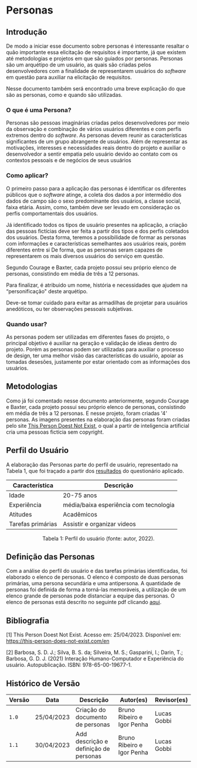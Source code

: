 # Personas

## Introdução

De modo a iniciar esse documento sobre personas é interessante resaltar o quão importante essa elicitação de requisitos é importante, já que existem até metodologias e projetos em que são guiados por personas. Personas são um arquétipo de um usuário, as quais são criadas pelos desenvolvedores com a finalidade de representarem usuários do _software_ em questão para auxiliar na elicitação de requisitos.

Nesse documento também será encontrado uma breve explicação do que são as personas, como e quando são utilizadas.

### O que é uma Persona?

Personas são pessoas imaginárias criadas pelos desenvolvedores por meio da observação e combinação de vários usuários diferentes e com perfis extremos dentro do _software_. As personas devem reunir as características significantes de um grupo abrangente de usuários. Além de representar as motivações, interesses e necessidades reais dentro do projeto e auxiliar o desenvolvedor a sentir empatia pelo usuário devido ao contato com os contextos pessoais e de negócios de seus usuários

### Como aplicar?

O primeiro passo para a aplicação das personas é identificar os diferentes públicos que o _software_ atinge, a coleta dos dados a por intermédio dos dados de campo são o sexo predominante dos usuários, a classe social, faixa etária. Assim, como, também deve ser levado em consideração os perfis comportamentais dos usuários.

Já identificado todos os tipos de usuário presentes na aplicação, a criação das pessoas fictícias deve ser feita a partir dos tipos e dos perfis coletados dos usuários. Desta forma, teremos a possibilidade de formar as personas com informações e características semelhantes aos usuários reais, porém diferentes entre si De forma, que as personas seram capazes de representarem os mais diversos usuários do serviço em questão.

Segundo Courage e Baxter, cada projeto possui seu próprio elenco de personas, consistindo em média de três a 12 personas.

Para finalizar, é atribuido um nome, história e necessidades que ajudem na “personificação" deste arquétipo.

Deve-se tomar cuidado para evitar as armadilhas de projetar para usuários anedóticos, ou ter observações pessoais subjetivas.

### Quando usar?

As personas podem ser utilizadas em diferentes fases do projeto, o principal objetivo é auxiliar na geração e validação de idieas dentro do projeto. Porém as personas podem ser utilizadas para auxiliar o processo de design, ter uma melhor visão das características do usuário, apoiar as tomadas desesões, justamente por estar orientado com as informações dos usuários.


## Metodologias

Como já foi comentado nesse documento anteriormente, segundo Courage e Baxter, cada projeto possui seu próprio elenco de personas, consistindo em média de três a 12 personas. E nesse projeto, foram criadas '4' personas.
As imagens presentes na elaboração das personas foram criadas pelo site [This Person Doest Not Exist](https://this-person-does-not-exist.com/en), o qual a partir de inteligencia artificial cria uma pessoas fictícia sem copyright.

## Perfil do Usuário

A elaboração das Personas parte do perfil de usuário, representado na Tabela 1, que foi traçado a partir dos [resultados](./perfil_usuario.md) do questionário aplicado.

| Característica    | Descrição                                                                    |
| ----------------- | ---------------------------------------------------------------------------- |
| Idade             | 20-75 anos                                                                   |
| Experiência       | média/baixa esperiência com tecnologia                                       |
| Atitudes          | Acadêmicos                                                                   |
| Tarefas primárias | Assistir e organizar videos                                                  |

<div style="text-align: center">
<p>Tabela 1: Perfil do usuário (fonte: autor, 2022).</p>
</div>

## Definição das Personas

Com a análise do perfil do usuário e das tarefas primárias identificadas, foi elaborado o elenco de personas. O elenco é composto de duas personas primárias, uma persona secundária e uma antipersona. A quantidade de personas foi definida de forma a torná-las memoráveis, a utilização de um elenco grande de personas pode distanciar a equipe das personas. O elenco de personas está descrito no seguinte pdf clicando [aqui](https://github.com/Requisitos-de-Software/2023.1-VLC/tree/master/docs/elicitacao/personas.pdf).

## Bibliografia

[1] This Person Doest Not Exist. Acesso em: 25/04/2023. Disponível em: <https://this-person-does-not-exist.com/en> <br>

[2] Barbosa, S. D. J.; Silva, B. S. da; Silveira, M. S.; Gasparini, I.; Darin, T.; Barbosa, G. D. J. (2021) Interação Humano-Computador e Experiência do usuário. Autopublicação. ISBN: 978-65-00-19677-1.

## Histórico de Versão

| Versão | Data       | Descrição                        | Autor(es)                  | Revisor(es) |
| ------ | ---------- | -------------------------------- | -------------------------- | ----------- |
| `1.0`  | 25/04/2023 | Criação do documento de personas | Bruno Ribeiro e Igor Penha | Lucas Gobbi |
| `1.1`  | 30/04/2023 | Add descrição e definição de personas | Bruno Ribeiro e Igor Penha | Lucas Gobbi |
